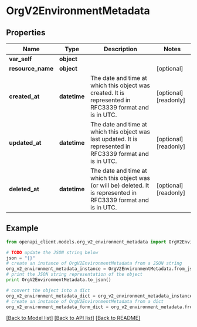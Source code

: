 # OrgV2EnvironmentMetadata


## Properties
Name | Type | Description | Notes
------------ | ------------- | ------------- | -------------
**var_self** | **object** |  | 
**resource_name** | **object** |  | [optional] 
**created_at** | **datetime** | The date and time at which this object was created. It is represented in RFC3339 format and is in UTC. | [optional] [readonly] 
**updated_at** | **datetime** | The date and time at which this object was last updated. It is represented in RFC3339 format and is in UTC. | [optional] [readonly] 
**deleted_at** | **datetime** | The date and time at which this object was (or will be) deleted. It is represented in RFC3339 format and is in UTC. | [optional] [readonly] 

## Example

```python
from openapi_client.models.org_v2_environment_metadata import OrgV2EnvironmentMetadata

# TODO update the JSON string below
json = "{}"
# create an instance of OrgV2EnvironmentMetadata from a JSON string
org_v2_environment_metadata_instance = OrgV2EnvironmentMetadata.from_json(json)
# print the JSON string representation of the object
print OrgV2EnvironmentMetadata.to_json()

# convert the object into a dict
org_v2_environment_metadata_dict = org_v2_environment_metadata_instance.to_dict()
# create an instance of OrgV2EnvironmentMetadata from a dict
org_v2_environment_metadata_form_dict = org_v2_environment_metadata.from_dict(org_v2_environment_metadata_dict)
```
[[Back to Model list]](../ccloud/README.md#documentation-for-models) [[Back to API list]](../ccloud/README.md#documentation-for-api-endpoints) [[Back to README]](../ccloud/README.md)



